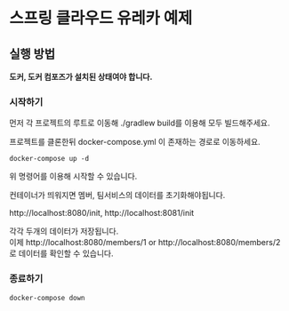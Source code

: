 # 스프링 클라우드 유레카 예제

## 실행 방법
**도커, 도커 컴포즈가 설치된 상태여야 합니다.**

### 시작하기

먼저 각 프로젝트의 루트로 이동해 ./gradlew build를 이용해 모두 빌드해주세요.

프로젝트를 클론한뒤 docker-compose.yml 이 존재하는 경로로 이동하세요.  

`docker-compose up -d`

위 명령어를 이용해 시작할 수 있습니다.

컨테이너가 띄워지면 멤버, 팀서비스의 데이터를 초기화해야됩니다.

http://localhost:8080/init, http://localhost:8081/init

각각 두개의 데이터가 저장됩니다.  
이제 http://localhost:8080/members/1 or http://localhost:8080/members/2 로 데이터를 확인할 수 있습니다. 



### 종료하기

`docker-compose down` 



